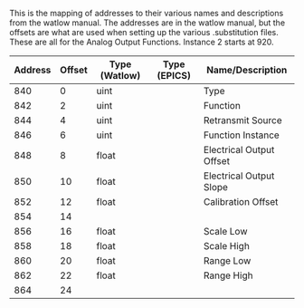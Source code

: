 This is the mapping of addresses to their various names and descriptions from the watlow manual.  The addresses are in the watlow manual, but the offsets are what are used when setting up the various .substitution files.
These are all for the Analog Output Functions.  Instance 2 starts at 920.


| Address | Offset | Type (Watlow) | Type (EPICS) | Name/Description         |
| ------- | ------ | ------------- | ------------ | ------------------------ |
| 840     | 0      | uint          |              | Type                     |
| 842     | 2      | uint          |              | Function                 |
| 844     | 4      | uint          |              | Retransmit Source        |
| 846     | 6      | uint          |              | Function Instance        |
| 848     | 8      | float         |              | Electrical Output Offset |
| 850     | 10     | float         |              | Electrical Output Slope  |
| 852     | 12     | float         |              | Calibration Offset       |
| 854     | 14     |               |              |                          |
| 856     | 16     | float         |              | Scale Low                |
| 858     | 18     | float         |              | Scale High               |
| 860     | 20     | float         |              | Range Low                |
| 862     | 22     | float         |              | Range High               |
| 864     | 24     |               |              |                          |
